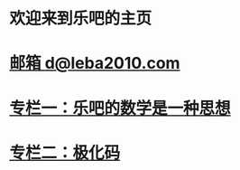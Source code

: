 # 欢迎来到乐吧的主页
# [邮箱 d@leba2010.com](myabout.html)
# [专栏一：乐吧的数学是一种思想](/python_teaching/index.html)
# [专栏二：极化码](/polar_code/index.html)